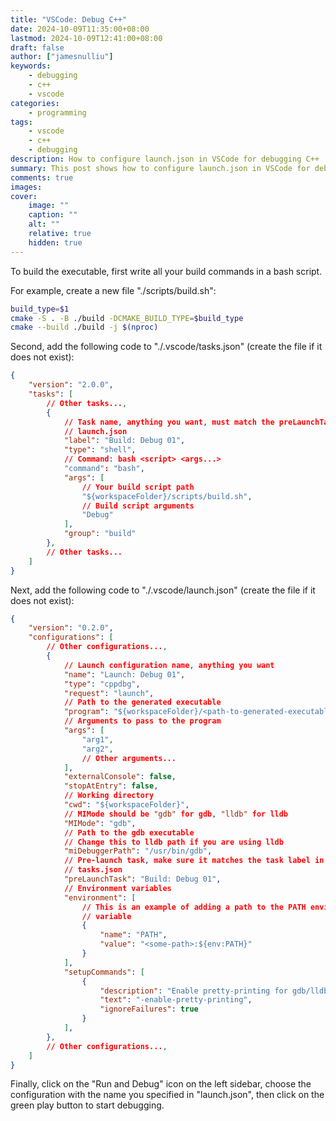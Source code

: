 ```yaml
---
title: "VSCode: Debug C++"
date: 2024-10-09T11:35:00+08:00
lastmod: 2024-10-09T12:41:00+08:00
draft: false
author: ["jamesnulliu"]
keywords: 
    - debugging
    - c++
    - vscode
categories:
    - programming
tags:
    - vscode
    - c++
    - debugging
description: How to configure launch.json in VSCode for debugging C++
summary: This post shows how to configure launch.json in VSCode for debugging C++.
comments: true
images: 
cover:
    image: ""
    caption: ""
    alt: ""
    relative: true
    hidden: true
---
```


To build the executable, first write all your build commands in a bash script.

For example, create a new file "./scripts/build.sh":

```bash
build_type=$1
cmake -S . -B ./build -DCMAKE_BUILD_TYPE=$build_type
cmake --build ./build -j $(nproc)
```

Second, add the following code to "./.vscode/tasks.json" (create the file if it does not exist):

```json
{
    "version": "2.0.0",
    "tasks": [
        // Other tasks...,
        {
            // Task name, anything you want, must match the preLaunchTask in 
            // launch.json
            "label": "Build: Debug 01",  
            "type": "shell",
            // Command: bash <script> <args...>
            "command": "bash",
            "args": [
                // Your build script path
                "${workspaceFolder}/scripts/build.sh",
                // Build script arguments
                "Debug"
            ],
            "group": "build"
        },
        // Other tasks...
    ]
}
```


Next, add the following code to "./.vscode/launch.json" (create the file if it does not exist):

```json
{
    "version": "0.2.0",
    "configurations": [
        // Other configurations...,
        {
            // Launch configuration name, anything you want
            "name": "Launch: Debug 01",
            "type": "cppdbg",
            "request": "launch",
            // Path to the generated executable
            "program": "${workspaceFolder}/<path-to-generated-executable>",
            // Arguments to pass to the program
            "args": [
                "arg1",
                "arg2",
                // Other arguments...
            ],
            "externalConsole": false,
            "stopAtEntry": false,
            // Working directory
            "cwd": "${workspaceFolder}",
            // MIMode should be "gdb" for gdb, "lldb" for lldb
            "MIMode": "gdb",
            // Path to the gdb executable
            // Change this to lldb path if you are using lldb
            "miDebuggerPath": "/usr/bin/gdb",
            // Pre-launch task, make sure it matches the task label in 
            // tasks.json
            "preLaunchTask": "Build: Debug 01",
            // Environment variables
            "environment": [
                // This is an example of adding a path to the PATH environment 
                // variable
                {
                    "name": "PATH",
                    "value": "<some-path>:${env:PATH}"
                }
            ],
            "setupCommands": [
                {
                    "description": "Enable pretty-printing for gdb/lldb",
                    "text": "-enable-pretty-printing",
                    "ignoreFailures": true
                }
            ],
        },
        // Other configurations...,
    ]
}
```

Finally, click on the "Run and Debug" icon on the left sidebar, choose the configuration with the name you specified in "launch.json", then click on the green play button to start debugging.